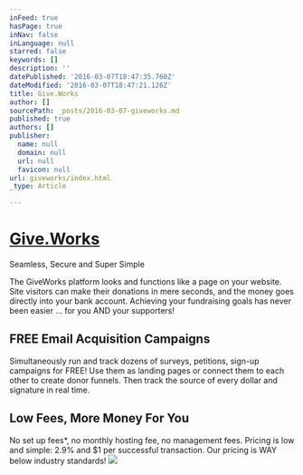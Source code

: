 ```yaml
---
inFeed: true
hasPage: true
inNav: false
inLanguage: null
starred: false
keywords: []
description: ''
datePublished: '2016-03-07T18:47:35.760Z'
dateModified: '2016-03-07T18:47:21.126Z'
title: Give.Works
author: []
sourcePath: _posts/2016-03-07-giveworks.md
published: true
authors: []
publisher:
  name: null
  domain: null
  url: null
  favicon: null
url: giveworks/index.html
_type: Article

---
```

# [Give.Works][0]

Seamless, Secure and Super Simple

The GiveWorks platform looks and functions like a page on your website. Site visitors can make their donations in mere seconds, and the money goes directly into your bank account. Achieving your fundraising goals has never been easier ... for you AND your supporters!

## FREE Email Acquisition Campaigns

Simultaneously run and track dozens of surveys, petitions, sign-up campaigns for FREE! Use them as landing pages or connect them to each other to create donor funnels. Then track the source of every dollar and signature in real time.

## Low Fees, More Money For You

No set up fees\*, no monthly hosting fee, no management fees. Pricing is low and simple: 2.9% and $1 per successful transaction. Our pricing is WAY below industry standards!
![](https://the-grid-user-content.s3-us-west-2.amazonaws.com/be5ccb51-a301-4f1f-841a-63be4e74f292.jpg)

[0]: www.give.works